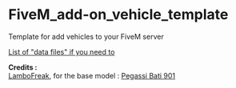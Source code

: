 # FiveM_add-on_vehicle_template
Template for add vehicles to your FiveM server

[List of "data files" if you need to](https://docs.fivem.net/docs/game-references/data-files/)

**Credits :** </br>
[LamboFreak](https://www.gta5-mods.com/users/LamboFreak), for the base model : [Pegassi Bati 901](https://fr.gta5-mods.com/vehicles/pegassi-bati-901-add-on-tuning-sounds-lods)
